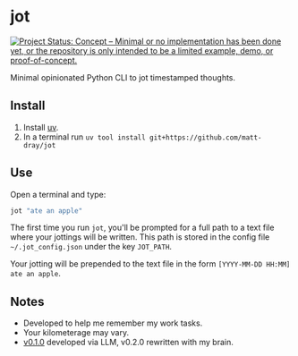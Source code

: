# jot

[![Project Status: Concept – Minimal or no implementation has been done yet, or the repository is only intended to be a limited example, demo, or proof-of-concept.](https://www.repostatus.org/badges/latest/concept.svg)](https://www.repostatus.org/#concept)

Minimal opinionated Python CLI to jot timestamped thoughts.

## Install

1. Install [uv](https://docs.astral.sh/uv/).
2. In a terminal run `uv tool install git+https://github.com/matt-dray/jot`

## Use

Open a terminal and type:

```bash
jot "ate an apple"
```

The first time you run `jot`, you'll be prompted for a full path to a text file where your jottings will be written. This path is stored in the config file `~/.jot_config.json` under the key `JOT_PATH`.

Your jotting will be prepended to the text file in the form `[YYYY-MM-DD HH:MM] ate an apple`.

## Notes

* Developed to help me remember my work tasks.
* Your kilometerage may vary.
* [v0.1.0](https://github.com/matt-dray/jot/releases/tag/v0.1.0) developed via LLM, v0.2.0 rewritten with my brain.
